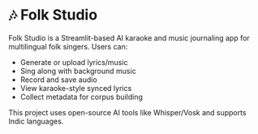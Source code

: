 # 🎶 Folk Studio

Folk Studio is a Streamlit-based AI karaoke and music journaling app for multilingual folk singers. Users can:
- Generate or upload lyrics/music
- Sing along with background music
- Record and save audio
- View karaoke-style synced lyrics
- Collect metadata for corpus building

This project uses open-source AI tools like Whisper/Vosk and supports Indic languages.
